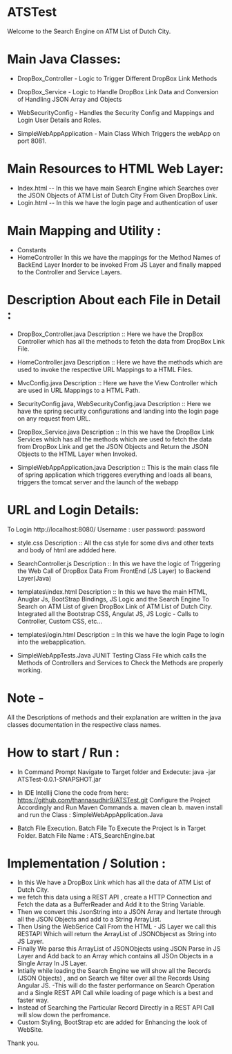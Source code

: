 # ATSTest
Welcome to the Search Engine on ATM List of Dutch City.

# Main Java Classes:

- DropBox_Controller - Logic to Trigger Different DropBox Link Methods

- DropBox_Service - Logic to Handle DropBox Link Data and Conversion of Handling JSON Array and Objects

- WebSecurityConfig - Handles the Security Config and Mappings and Login User Details and Roles.

- SimpleWebAppApplication - Main Class Which Triggers the webApp on port 8081.
 
# Main Resources to HTML Web Layer:
- Index.html -- In this we have main Search Engine which Searches over the JSON Objects of ATM List of Dutch City From Given DropBox Link. 
- Login.html -- In this we have the login page and authentication of user

# Main Mapping and Utility :
- Constants
- HomeController
In this we have the mappings for the Method Names of BackEnd Layer Inorder to be invoked From JS Layer and finally mapped to the Controller and Service Layers.

# Description About each File in Detail :
- DropBox_Controller.java
Description :: Here we have the DropBox Controller which has all the methods to fetch the data from DropBox Link File.

- HomeController.java
Description :: Here we have the methods which are used to invoke the respective URL Mappings to a HTML Files.

- MvcConfig.java
Description :: Here we have the View Controller which are used in URL Mappings to a HTML Path.

- SecurityConfig.java, WebSecurityConfig.java
Description :: Here we have the spring security configurations and landing into the login page on any request from URL.

- DropBox_Service.java
Description :: In this we have the DropBox Link Services which has all the methods which are used to fetch the data from DropBox Link and get the JSON Objects and Return the JSON Objects to the HTML Layer when Invoked.

- SimpleWebAppApplication.java
Description :: This is the main class file of spring application which triggeres everything and loads all beans, triggers the tomcat server and the launch of the webapp

# URL and Login Details:
To Login
http://localhost:8080/ 
Username : user
password: password

- style.css
Description :: All the css style for some divs and other texts and body of html are addded here.

- SearchController.js
Description :: In this we have the logic of Triggering the Web Call of DropBox Data From FrontEnd (JS Layer) to Backend Layer(Java)

- templates\index.html
Description :: In this we have the main HTML, Anuglar Js, BootStrap Bindings, JS Logic and the Search Engine To Search on ATM List of given DropBox Link of ATM List of Dutch City.
Integrated all the Bootstrap CSS, Angulat JS, JS Logic - Calls to Controller, Custom CSS, etc...

- templates\login.html
Description :: In this we have the login Page to login into the webapplication.

- SimpleWebAppTests.Java
JUNIT Testing Class File which calls the Methods of Controllers and Services to Check the Methods are properly working.

# Note -
All the Descriptions of methods and their explanation are written in the java classes documentation in the respective class names.

# How to start / Run :
- In Command Prompt
Navigate to Target folder and Exdecute: 
java -jar ATSTest-0.0.1-SNAPSHOT.jar

- In IDE Intellij
Clone the code from here: 
https://github.com/thannasudhir9/ATSTest.git 
Configure the Project Accordingly and Run Maven Commands
a. maven clean
b. maven install
and run the Class : SimpleWebAppApplication.Java

- Batch File Execution.
Batch File To Execute the Project Is in Target Folder.
Batch File Name : ATS_SearchEngine.bat

# Implementation / Solution :
 - In this We have a DropBox Link which has all the data of ATM List of Dutch City.
 - we fetch this data using a REST API , create a HTTP Connection and Fetch the data as a BufferReader and Add it to the String Variable.
 - Then we convert this JsonString into a JSON Array and Itertate through all the JSON Objects and add to a String ArrayList.
 - Then Using the WebSerice Call From the HTML - JS Layer we call this RESTAPI Which will return the ArrayList of JSONObjecst as String into JS Layer.
 - Finally We parse this ArrayList of JSONObjects using JSON Parse in JS Layer and Add back to an Array which contains all JSOn Objects in a Single Array In JS Layer.
 - Intially while loading the Search Engine we will show all the Records (JSON Objects)  , and on Search we filter over all the Records Using Angular JS.
 -This will do the faster performance on Search Operation and a Single REST API Call while loading of page which is a best and faster way.
 - Instead of Searching the Particular Record Directly in a REST API Call will slow down the perfromance.
 - Custom Styling, BootStrap etc are added for Enhancing the look of WebSite.

Thank you.
